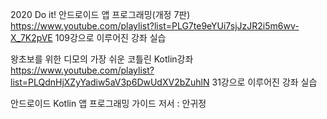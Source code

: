2020 Do it! 안드로이드 앱 프로그래밍(개정 7판)
https://www.youtube.com/playlist?list=PLG7te9eYUi7sjJzJR2i5m6wv-X_7K2pVE
109강으로 이루어진 강좌 실습

왕초보를 위한 디모의 가장 쉬운 코틀린 Kotlin강좌
https://www.youtube.com/playlist?list=PLQdnHjXZyYadiw5aV3p6DwUdXV2bZuhlN
31강으로 이루어진 강좌 실습

안드로이드 Kotlin 앱 프로그래밍 가이드 
저서 : 안귀정